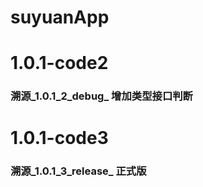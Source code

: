 # suyuanApp
# 1.0.1-code2
### 溯源_1.0.1_2_debug_  增加类型接口判断
  
# 1.0.1-code3
### 溯源_1.0.1_3_release_  正式版
